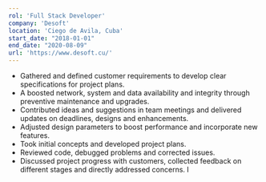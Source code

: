 ```yaml
---
rol: 'Full Stack Developer'
company: 'Desoft'
location: 'Ciego de Avila, Cuba'
start_date: "2018-01-01"
end_date: "2020-08-09"
url: 'https://www.desoft.cu/'
---
```


- Gathered and defined customer requirements to develop clear specifications for project plans.
- A boosted network, system and data availability and integrity through preventive maintenance and upgrades.
- Contributed ideas and suggestions in team meetings and delivered updates on deadlines, designs and enhancements.
- Adjusted design parameters to boost performance and incorporate new features.
- Took initial concepts and developed project plans.
- Reviewed code, debugged problems and corrected issues.
- Discussed project progress with customers, collected feedback on different stages and directly addressed concerns.
I
